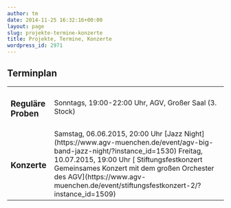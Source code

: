 ```yaml
---
author: tm
date: 2014-11-25 16:32:16+00:00
layout: page
slug: projekte-termine-konzerte
title: Projekte, Termine, Konzerte
wordpress_id: 2971
---
```


## Terminplan

<table border="0" >
<tbody >
<tr >

<td >

### Reguläre Proben
</td>

<td >Sonntags, 19:00-22:00 Uhr, AGV, Großer Saal (3. Stock)
</td>
</tr>
<tr >

<td >

### Konzerte
</td>

<td >Samstag, 06.06.2015, 20:00 Uhr
[Jazz Night](https://www.agv-muenchen.de/event/agv-big-band-jazz-night/?instance_id=1530)
Freitag, 10.07.2015, 19:00 Uhr
[ Stiftungsfestkonzert
Gemeinsames Konzert mit dem großen Orchester des AGV](https://www.agv-muenchen.de/event/stiftungsfestkonzert-2/?instance_id=1509)
</td>
</tr>
</tbody>
</table>
